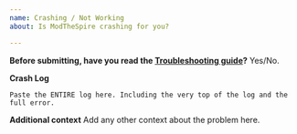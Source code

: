 ```yaml
---
name: Crashing / Not Working
about: Is ModTheSpire crashing for you?

---
```


**Before submitting, have you read the [Troubleshooting guide](https://github.com/kiooeht/ModTheSpire/wiki/Troubleshooting)?**
Yes/No.

**Crash Log**
```
Paste the ENTIRE log here. Including the very top of the log and the full error.
```


**Additional context**
Add any other context about the problem here.
